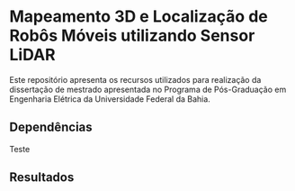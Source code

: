 # Mapeamento 3D e Localização de Robôs Móveis utilizando Sensor LiDAR

Este repositório apresenta os recursos utilizados para realização da dissertação de mestrado apresentada no Programa de Pós-Graduação em Engenharia Elétrica da Universidade Federal da Bahia.


## Dependências
  
Teste

## Resultados

## 
